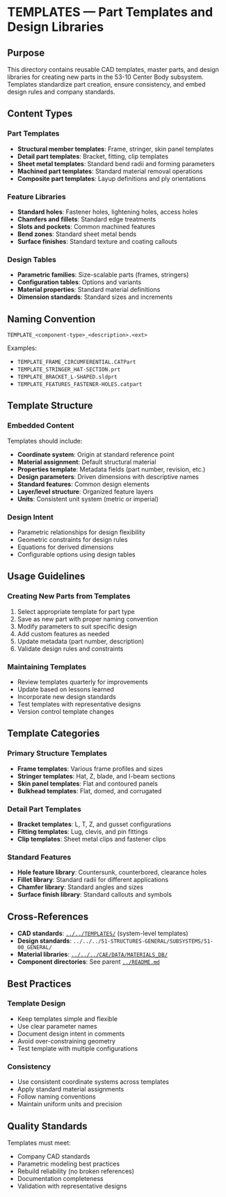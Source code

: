 # TEMPLATES — Part Templates and Design Libraries

## Purpose

This directory contains reusable CAD templates, master parts, and design libraries for creating new parts in the 53-10 Center Body subsystem. Templates standardize part creation, ensure consistency, and embed design rules and company standards.

## Content Types

### Part Templates
- **Structural member templates**: Frame, stringer, skin panel templates
- **Detail part templates**: Bracket, fitting, clip templates
- **Sheet metal templates**: Standard bend radii and forming parameters
- **Machined part templates**: Standard material removal operations
- **Composite part templates**: Layup definitions and ply orientations

### Feature Libraries
- **Standard holes**: Fastener holes, lightening holes, access holes
- **Chamfers and fillets**: Standard edge treatments
- **Slots and pockets**: Common machined features
- **Bend zones**: Standard sheet metal bends
- **Surface finishes**: Standard texture and coating callouts

### Design Tables
- **Parametric families**: Size-scalable parts (frames, stringers)
- **Configuration tables**: Options and variants
- **Material properties**: Standard material definitions
- **Dimension standards**: Standard sizes and increments

## Naming Convention

```
TEMPLATE_<component-type>_<description>.<ext>
```

Examples:
- `TEMPLATE_FRAME_CIRCUMFERENTIAL.CATPart`
- `TEMPLATE_STRINGER_HAT-SECTION.prt`
- `TEMPLATE_BRACKET_L-SHAPED.sldprt`
- `TEMPLATE_FEATURES_FASTENER-HOLES.catpart`

## Template Structure

### Embedded Content
Templates should include:
- **Coordinate system**: Origin at standard reference point
- **Material assignment**: Default structural material
- **Properties template**: Metadata fields (part number, revision, etc.)
- **Design parameters**: Driven dimensions with descriptive names
- **Standard features**: Common design elements
- **Layer/level structure**: Organized feature layers
- **Units**: Consistent unit system (metric or imperial)

### Design Intent
- Parametric relationships for design flexibility
- Geometric constraints for design rules
- Equations for derived dimensions
- Configurable options using design tables

## Usage Guidelines

### Creating New Parts from Templates
1. Select appropriate template for part type
2. Save as new part with proper naming convention
3. Modify parameters to suit specific design
4. Add custom features as needed
5. Update metadata (part number, description)
6. Validate design rules and constraints

### Maintaining Templates
- Review templates quarterly for improvements
- Update based on lessons learned
- Incorporate new design standards
- Test templates with representative designs
- Version control template changes

## Template Categories

### Primary Structure Templates
- **Frame templates**: Various frame profiles and sizes
- **Stringer templates**: Hat, Z, blade, and I-beam sections
- **Skin panel templates**: Flat and contoured panels
- **Bulkhead templates**: Flat, domed, and corrugated

### Detail Part Templates
- **Bracket templates**: L, T, Z, and gusset configurations
- **Fitting templates**: Lug, clevis, and pin fittings
- **Clip templates**: Sheet metal clips and fastener clips

### Standard Features
- **Hole feature library**: Countersunk, counterbored, clearance holes
- **Fillet library**: Standard radii for different applications
- **Chamfer library**: Standard angles and sizes
- **Surface finish library**: Standard callouts and symbols

## Cross-References

- **CAD standards**: [`../../TEMPLATES/`](../../TEMPLATES/) (system-level templates)
- **Design standards**: `../../../51-STRUCTURES-GENERAL/SUBSYSTEMS/51-00_GENERAL/`
- **Material libraries**: [`../../../CAE/DATA/MATERIALS_DB/`](../../../CAE/DATA/MATERIALS_DB/)
- **Component directories**: See parent [`../README.md`](../README.md)

## Best Practices

### Template Design
- Keep templates simple and flexible
- Use clear parameter names
- Document design intent in comments
- Avoid over-constraining geometry
- Test template with multiple configurations

### Consistency
- Use consistent coordinate systems across templates
- Apply standard material assignments
- Follow naming conventions
- Maintain uniform units and precision

## Quality Standards

Templates must meet:
- Company CAD standards
- Parametric modeling best practices
- Rebuild reliability (no broken references)
- Documentation completeness
- Validation with representative designs
